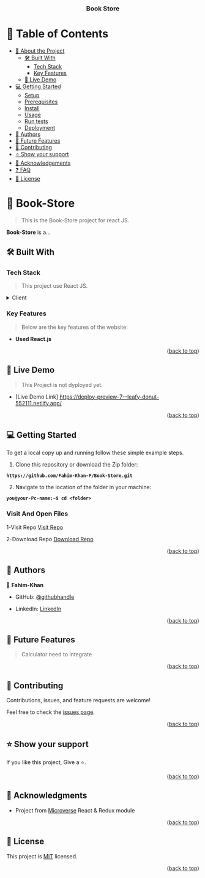 <a name="readme-top"></a>
<div align="center">

  <h3><b>Book Store</b></h3>
</div>

# 📗 Table of Contents

- [📖 About the Project](#about-project)
  - [🛠 Built With](#built-with)
    - [Tech Stack](#tech-stack)
    - [Key Features](#key-features)
  - [🚀 Live Demo](#live-demo)
- [💻 Getting Started](#getting-started)
  - [Setup](#setup)
  - [Prerequisites](#prerequisites)
  - [Install](#install)
  - [Usage](#usage)
  - [Run tests](#run-tests)
  - [Deployment](#triangular_flag_on_post-deployment)
- [👥 Authors](#authors)
- [🔭 Future Features](#future-features)
- [🤝 Contributing](#contributing)
- [⭐️ Show your support](#support)
- [🙏 Acknowledgements](#acknowledgements)
- [❓ FAQ](#faq)
- [📝 License](#license)

# 📖 Book-Store <a name="about-project"></a>

> This is the Book-Store project for react JS.

**Book-Store** is a...

## 🛠 Built With <a name="built-with"></a>

### Tech Stack <a name="tech-stack"></a>

> This project use React JS.
<details>
  <summary>Client</summary>
  <ul>
    <li><a href="https://html.com/">HTML</a></li>
    <li><a href="https://developer.mozilla.org/en-US/docs/Web/CSS">CSS</a></li>
    <li><a href="https://www.javascript.com/">JavaScript</a></li>   
    <li><a href="https://www.javascript.com/">React JS</a></li>   
  </ul>
</details>

### Key Features <a name="key-features"></a>

> Below are the key features of the website:

- **Used React.js**

<p align="right">(<a href="#readme-top">back to top</a>)</p>

<!-- LIVE DEMO -->

## 🚀 Live Demo <a name="live-demo"></a>

> This Project is not dyployed yet.

- [Live Demo Link] https://deploy-preview-7--leafy-donut-552111.netlify.app/

<p align="right">(<a href="#readme-top">back to top</a>)</p>

## 💻 Getting Started <a name="getting-started"></a>

To get a local copy up and running follow these simple example steps.

1. Clone this repository or download the Zip folder:

**``https://github.com/Fahim-Khan-P/Book-Store.git``**

2. Navigate to the location of the folder in your machine:

**``you@your-Pc-name:~$ cd <folder>``**

### Visit And Open Files
1-Visit Repo
[Visit Repo](https://github.com/Fahim-Khan-P/Book-Store)

2-Download Repo
[Download Repo](https://github.com/Fahim-Khan-P/Book-Store/archive/refs/heads/main.zip)

<p align="right">(<a href="#readme-top">back to top</a>)</p>

## 👥 Authors <a name="authors"></a>
👤 **Fahim-Khan**

- GitHub: [@githubhandle](https://github.com/Fahim-Khan-P/)
<!-- - Twitter: [@twitterhandle](https://github.com/Fahim-Khan-P/) -->
- LinkedIn: [LinkedIn](https://www.linkedin.com/in/fahim-khan-38a4b3240/)

<p align="right">(<a href="#readme-top">back to top</a>)</p>

## 🔭 Future Features <a name="future-features"></a>

> Calculator need to integrate

<p align="right">(<a href="#readme-top">back to top</a>)</p>

## 🤝 Contributing <a name="contributing"></a>

Contributions, issues, and feature requests are welcome!

Feel free to check the [issues page](https://github.com/Fahim-Khan-P/Book-Store/issues).

<p align="right">(<a href="#readme-top">back to top</a>)</p>

## ⭐️ Show your support <a name="support"></a>

If you like this project, Give a ⭐️.

<p align="right">(<a href="#readme-top">back to top</a>)</p>

## 🙏 Acknowledgments <a name="acknowledgements"></a>

- Project from [Microverse](https://www.microverse.org/?grsf=i6yi2m) React & Redux module

<p align="right">(<a href="#readme-top">back to top</a>)</p>

## 📝 License <a name="license"></a>

This project is [MIT](./MIT.md) licensed.

<p align="right">(<a href="#readme-top">back to top</a>)</p>
